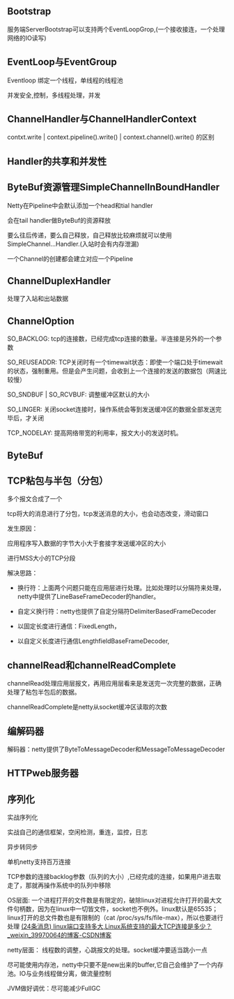 ## Bootstrap

服务端ServerBootstrap可以支持两个EventLoopGrop,(一个接收接连，一个处理网络的IO读写)

## EventLoop与EventGroup

Eventloop 绑定一个线程，单线程的线程池

并发安全,控制，多线程处理，并发

## ChannelHandler与ChannelHandlerContext

contxt.write | context.pipeline().write() | context.channel().write() 的区别

## Handler的共享和并发性

## ByteBuf资源管理SimpleChannelInBoundHandler

Netty在Pipeline中会默认添加一个head和tial handler

会在tail handler做ByteBuf的资源释放

要么往后传递，要么自己释放，自己释放比较麻烦就可以使用SimpleChannel...Handler.(入站时会有内存泄漏)

一个Channel的创建都会建立对应一个Pipeline

## ChannelDuplexHandler

处理了入站和出站数据

## ChannelOption

SO_BACKLOG: tcp的连接数，已经完成tcp连接的数量。半连接是另外的一个参数

SO_REUSEADDR: TCP关闭时有一个timewait状态：即使一个端口处于timewait的状态，强制重用。但是会产生问题，会收到上一个连接的发送的数据包（网速比较慢）

SO_SNDBUF | SO_RCVBUF: 调整缓冲区默认的大小

SO_LINGER: 关闭socket连接时，操作系统会等到发送缓冲区的数据全部发送完毕后，才关闭

TCP_NODELAY: 提高网络带宽的利用率，报文大小的发送时机。

## ByteBuf

## TCP粘包与半包（分包）

多个报文合成了一个

tcp将大的消息进行了分包，tcp发送消息的大小，也会动态改变，滑动窗口

发生原因：

应用程序写入数据的字节大小大于套接字发送缓冲区的大小

进行MSS大小的TCP分段

解决思路：



- 换行符：上面两个问题只能在应用层进行处理。比如处理时以分隔符来处理，netty中提供了LineBaseFrameDecoder的handler。

- 自定义换行符：netty也提供了自定分隔符DelimiterBasedFrameDecoder

- 以固定长度进行通信：FixedLength，
- 以自定义长度进行通信LengthfieldBaseFrameDecoder,

## channelRead和channelReadComplete

channelRead处理应用层报文，再用应用层看来是发送完一次完整的数据，正确处理了粘包半包后的数据。

channelReadComplete是netty从socket缓冲区读取的次数

## 编解码器

解码器：netty提供了ByteToMessageDecoder和MessageToMessageDecoder



## HTTPweb服务器

## 序列化

实战序列化

实战自己的通信框架，空闲检测，重连，监控，日志

异步转同步



单机netty支持百万连接

TCP参数的连接backlog参数（队列的大小）,已经完成的连接，如果用户进去取走了，那就再操作系统中的队列中移除

OS层面: 一个进程打开的文件数是有限定的，破除linux对进程允许打开的最大文件句柄数，因为在linux中一切皆文件，socket也不例外。linux默认是65535；linux打开的总文件数也是有限制的（cat /proc/sys/fs/file-max），所以也要进行处理 [(24条消息) linux端口支持多大,Linux系统支持的最大TCP连接是多少？_weixin_39970064的博客-CSDN博客](https://blog.csdn.net/weixin_39970064/article/details/116629782)

netty层面： 线程数的调整，心跳报文的处理。socket缓冲要适当跳小一点

尽可能使用内存池，netty中只要不是new出来的buffer,它自己会维护了一个内存池。IO与业务线程做分离，做流量控制

JVM做好调优：尽可能减少FullGC